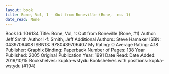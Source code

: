 ```yaml
---
layout: book
title: Bone, Vol, 1 - Out from Boneville (Bone,  no. 1)
date_read: None
---
```


Book Id: 106134
Title: Bone, Vol, 1: Out from Boneville (Bone, #1)
Author: Jeff Smith
Author l-f: Smith, Jeff
Additional Authors: Steve Hamaker
ISBN: 0439706408
ISBN13: 9780439706407
My Rating: 0
Average Rating: 4.18
Publisher: Graphix
Binding: Paperback
Number of Pages: 138
Year Published: 2005
Original Publication Year: 1991
Date Read: 
Date Added: 2019/10/15
Bookshelves: kupka-wstydu
Bookshelves with positions: kupka-wstydu (#194)

